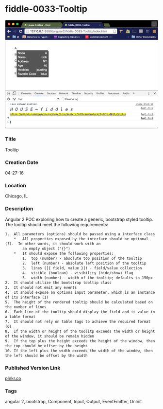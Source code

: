 fiddle-0033-Tooltip
======

![Screenshot](screenshot.png)


### Title

Tooltip


### Creation Date

04-27-16


### Location

Chicago, IL


### Description

Angular 2 POC exploring how to create a generic, bootstrap styled tooltip.  The tooltip should meet the following 
requirements:

    1.  All parameters (options) should be passed using a interface class
        *   All properties exposed by the interface should be optional (?).  In other words, it should work with an
            an empty object ("{}")
        *   It should expose the following properties:
            1.  top (number) - absolute top position of the tooltip
            2.  left (number) - absolute left position of the tooltip
            3.  lines ([{ field, value }]) - field/value collection
            4.  visible (boolean) - visibility (hide/show) flag
            5.  width (number) - width of the tooltip; defaults to 150px
    2.  It should utilize the bootstrap tooltip class
    3.  It should not emit any events
    4.  It should expose an options input parameter, which is an instance of its interface (1)
    5.  The height of the rendered tooltip should be calculated based on the number of lines
    6.  Each line of the tooltip should display the field and it value in a table format
    7.  It should not rely on table tags to achieve the required format (6)
    8.  If the width or height of the toolitp exceeds the width or height of the window, it should be remain hidden
    9.  If the top plus the height exceeds the height of the window, then the top should be offset by the height
    10. If the left plus the width exceeds the width of the window, then the left should be offset by the width


### Published Version Link

[plnkr.co](http://embed.plnkr.co/5vW0Lw/)


### Tags

angular 2, bootstrap, Component, Input, Output, EventEmitter, OnInit
